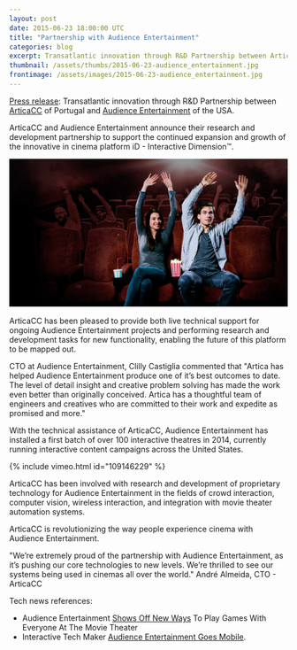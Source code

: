 ```yaml
---
layout: post
date: 2015-06-23 18:00:00 UTC
title: "Partnership with Audience Entertainment"
categories: blog
excerpt: Transatlantic innovation through R&D Partnership between ArticaCC of Portugal and Audience Entertainment of the USA
thumbnail: /assets/thumbs/2015-06-23-audience_entertainment.jpg
frontimage: /assets/images/2015-06-23-audience_entertainment.jpg
---
```


[Press release][1]: Transatlantic innovation through R&D Partnership between [ArticaCC][2] of Portugal and [Audience Entertainment][3] of the USA.

ArticaCC and Audience Entertainment announce their research and development partnership to support the continued expansion and growth of the innovative in cinema platform iD - Interactive Dimension™.

![](/assets/images/2015-06-23-audience_entertainment.jpg)

ArticaCC has been pleased to provide both live technical support for ongoing Audience Entertainment projects and performing research and development tasks for new functionality, enabling the future of this platform to be mapped out.

CTO at Audience Entertainment, Clilly Castiglia commented that "Artica has helped Audience Entertainment produce one of it’s best outcomes to date. The level of detail insight and creative problem solving has made the work even better than originally conceived. Artica has a thoughtful team of engineers and creatives who are committed to their work and expedite as promised and more." 

With the technical assistance of ArticaCC, Audience Entertainment has installed a first batch of over 100 interactive theatres in 2014, currently running interactive content campaigns across the United States.

{% include vimeo.html id="109146229" %}

ArticaCC has been involved with research and development of proprietary technology for Audience Entertainment in the fields of crowd interaction, computer vision, wireless interaction, and integration with movie theater automation systems. 

ArticaCC is revolutionizing the way people experience cinema with Audience Entertainment.

"We’re extremely proud of the partnership with Audience Entertainment, as it’s pushing our core technologies to new levels. We’re thrilled to see our systems being used in cinemas all over the world." André Almeida, CTO - ArticaCC

Tech news references:

 * Audience Entertainment [Shows Off New Ways][4] To Play Games With Everyone At The Movie Theater
 * Interactive Tech Maker [Audience Entertainment Goes Mobile][5].

[1]: http://files.artica.cc/press_releases/150623_audience_entertainment.pdf
[2]: http://artica.cc
[3]: http://audienceentertainment.com
[4]: http://techcrunch.com/2014/11/30/audience-entertainment-demo/
[5]: http://variety.com/2015/film/news/interactive-tech-maker-audience-entertainment-goes-mobile-exclusive-1201474627/
